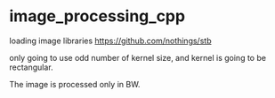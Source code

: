 # image_processing_cpp

loading image libraries
https://github.com/nothings/stb

only going to use odd number of kernel size, and kernel is going to be rectangular.

The image is processed only in BW.
